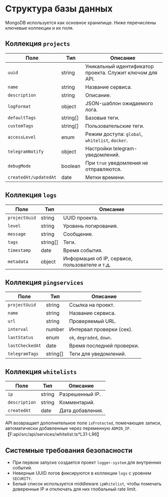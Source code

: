 # Структура базы данных

MongoDB используется как основное хранилище. Ниже перечислены ключевые коллекции и их поля.

## Коллекция `projects`

| Поле | Тип | Описание |
|------|-----|----------|
| `uuid` | string | Уникальный идентификатор проекта. Служит ключом для API. |
| `name` | string | Название сервиса. |
| `description` | string | Описание. |
| `logFormat` | object | JSON-шаблон ожидаемого лога. |
| `defaultTags` | string[] | Базовые теги. |
| `customTags` | string[] | Пользовательские теги. |
| `accessLevel` | enum | Режим доступа: `global`, `whitelist`, `docker`. |
| `telegramNotify` | object | Настройки telegram-уведомлений. |
| `debugMode` | boolean | При `true` уведомления не отправляются. |
| `createdAt/updatedAt` | date | Метки времени. |

## Коллекция `logs`

| Поле | Тип | Описание |
|------|-----|----------|
| `projectUuid` | string | UUID проекта. |
| `level` | string | Уровень логирования. |
| `message` | string | Сообщение. |
| `tags` | string[] | Теги. |
| `timestamp` | date | Время события. |
| `metadata` | object | Информация об IP, сервисе, пользователе и т.д. |

## Коллекция `pingservices`

| Поле | Тип | Описание |
|------|-----|----------|
| `projectUuid` | string | Ссылка на проект. |
| `name` | string | Название сервиса. |
| `url` | string | Проверяемый URL. |
| `interval` | number | Интервал проверки (сек). |
| `lastStatus` | enum | `ok`, `degraded`, `down`. |
| `lastCheckedAt` | date | Время последней проверки. |
| `telegramTags` | string[] | Теги для уведомлений. |

## Коллекция `whitelists`

| Поле | Тип | Описание |
|------|-----|----------|
| `ip` | string | Разрешенный IP. |
| `description` | string | Комментарий. |
| `createdAt` | date | Дата добавления. |

API возвращает дополнительное поле `isProtected`, помечающее записи, автоматически добавленные через переменную `ADMIN_IP`.【F:api/src/api/services/whitelist.ts†L31-L96】

## Системные требования безопасности

- При первом запуске создается проект `logger-system` для внутренних событий.
- Неверные UUID логов фиксируются в коллекции `logs` с уровнем `SECURITY`.
- Белый список используется middleware `ipWhitelist`, чтобы помечать доверенные IP и отключать для них глобальный rate limit.
